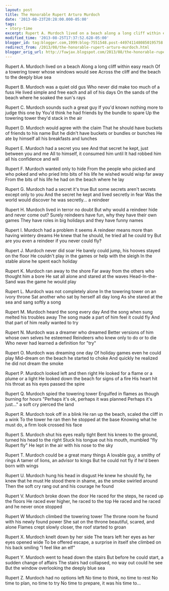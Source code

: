 ```yaml
---
layout: post
title: The Honorable Rupert Arturo Murdoch
date: '2013-08-23T20:28:00.000-05:00'
tags: 
- story-time
excerpt: Rupert A. Murdoch lived on a beach along a long cliff within easy reach...
modified_time: '2013-08-25T17:37:52.628-05:00'
blogger_id: tag:blogger.com,1999:blog-7551548.post-4497411480850195758
redirect_from: /2013/08/the-honorable-rupert-arturo-murdoch.html
blogger_orig_url: http://fuwjax.blogspot.com/2013/08/the-honorable-rupert-arturo-murdoch.html
---
```


Rupert A. Murdoch lived on a beach
Along a long cliff within easy reach
Of a towering tower whose windows would see
Across the cliff and the beach to the deeply blue sea

Rupert B. Murdoch was a quiet old gus
Who never did make too much of a fuss
He lived simple and free each and all of his days
On the sands of the beach where he soaked the sun's rays

Rupert C. Murdoch sounds such a great guy
If you'd known nothing more to judge this one by
You'd think he had friends by the bundle to spare
Up the towering tower they'd stack in the air

Rupert D. Murdoch would agree with the claim
That he should have buckets of friends to his name
But he didn't have buckets or bundles or bunches
He ate by himself all his breakfasts and lunches

Rupert E. Murdoch had a secret you see
And that secret he kept, just between you and me
All to himself, it consumed him until
It had robbed him all his confidence and will

Rupert F. Murdoch wanted only to hide
From the people who picked and who poked and who pried
Into bits of his life he wished would wisp far away
From the bits of his life he had on the beach where he lay

Rupert G. Murdoch had a secret it's true
But some secrets aren't secrets except only to you
And the secret he kept and lived secretly in fear
Was the world would discover he was secretly... a reindeer

Rupert H. Murdoch lived in terror no doubt
But why would a reindeer hide and never come out?
Surely reindeers have fun, why they have their own games
They have roles in big holidays and they have funny names

Rupert I. Murdoch had a problem it seems
A reindeer means more than having wintery dreams
He knew that he should, he tried all he could try
But are you even a reindeer if you never could fly?

Rupert J. Murdoch never did soar
He barely could jump, his hooves stayed on the floor
He couldn't play in the games or help with the sleigh
In the stable alone he spent each holiday

Rupert K. Murdoch ran away to the shore
Far away from the others who thought him a bore
He sat all alone and stared at the waves
Head-In-the-Sand was the game he would play

Rupert L. Murdoch was not completely alone
In the towering tower on an ivory throne
Sat another who sat by herself all day long
As she stared at the sea and sang softly a song

Rupert M. Murdoch heard the song every day
And the song when sung melted his troubles away
The song made a part of him feel it could fly
And that part of him really wanted to try

Rupert N. Murdoch was a dreamer who dreamed
Better versions of him whose own selves he esteemed
Reindeers who knew only to do or to die
Who never had learned a definition for "try"

Rupert O. Murdoch was dreaming one day
Of holiday games even he could play
Mid-dream on the beach he started to choke
And quickly he realized he did not dream the smoke

Rupert P. Murdoch looked left and then right
He looked for a flame or a plume or a light
He looked down the beach for signs of a fire
His heart hit his throat as his eyes passed the spire

Rupert Q. Murdoch spied the towering tower
Engulfed in flames as though burning for hours
"Perhaps it's ok, perhaps it was planned
Perhaps it's just..." a soft cry pierced the land

Rupert R. Murdoch took off in a blink
He ran up the beach, scaled the cliff in a wink
To the tower he ran then he stopped at the base
Knowing what he must do, a firm look crossed his face

Rupert S. Murdoch shut his eyes really tight
Bent his knees to the ground, turned his head to the right
Stuck his tongue out his mouth, mumbled "fly Rupert fly"
He lept in the air with his nose to the sky

Rupert T. Murdoch could be a great many things
A lovable guy, a smithy of rings
A tamer of lions, an advisor to kings
But he could not fly if he'd been born with wings

Rupert U. Murdoch hung his head in disgust
He knew he should fly, he knew that he must
He stood there in shame, as the smoke swirled around
Then the soft cry rang out and his courage he found

Rupert V. Murdoch broke down the door
He raced for the steps, he raced up the floors
He raced ever higher, he raced to the top
He raced and he raced and he never once stopped

Rupert W Murdoch climbed the towering tower
The throne room he found with his newly found power
She sat on the throne beautiful, scared, and alone
Flames crept slowly closer, the roof started to groan

Rupert X. Murdoch knelt down by her side
The tears left her eyes as her eyes opened wide
To be offered escape, a surprise in itself
she climbed on his back smiling "I feel like an elf"

Rupert Y. Murdoch went to head down the stairs
But before he could start, a sudden change of affairs
The stairs had collapsed, no way out could he see
But the window overlooking the deeply blue sea

Rupert Z. Murdoch had no options left
No time to think, no time to rest
No time to plan, no time to try
No time to prepare, it was his time to...